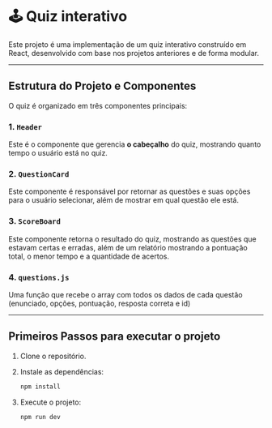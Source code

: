 # 🕹️ Quiz interativo

Este projeto é uma implementação de um quiz interativo construído em React, desenvolvido com base nos projetos anteriores e de forma modular.

---

## Estrutura do Projeto e Componentes

O quiz é organizado em três componentes principais:

### 1. `Header` 

Este é o componente que gerencia **o cabeçalho** do quiz, mostrando quanto tempo o usuário está no quiz.

### 2. `QuestionCard` 

Este componente é responsável por retornar as questões e suas opções para o usuário selecionar, além de mostrar em qual questão ele está.

### 3. `ScoreBoard` 

Este componente retorna o resultado do quiz, mostrando as questões que estavam certas e erradas, além de um relatório mostrando a pontuação total, o menor tempo e a quantidade de acertos. 

### 4. `questions.js` 

Uma função que recebe o array com todos os dados de cada questão (enunciado, opções, pontuação, resposta correta e id)

---

## Primeiros Passos para executar o projeto

1.  Clone o repositório.

2.  Instale as dependências:
    ```bash
    npm install
    ```
    
3.  Execute o projeto:
    ```bash
    npm run dev
    ```